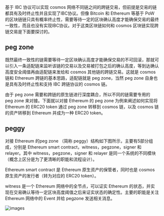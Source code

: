 基于 IBC 协议可以实现 cosmos 网络不同链之间的跨链交易，但前提是交易的链都具有及时终止性并且实现了IBC协议。但像 Bitcoin 和 Ethereum 等基于 PoW 的区块链链只具有概率终止性，需要等待一定的区块确认高度才能确保交易的最终一致性，而且也没有实现IBC协议。对于这类区块链如何和 cosmos 区块链实现跨链交易是下面要探讨的。

## peg zone 

既然最终一致性的链需要等待一定区块确认高度才能确保交易的不可回滚，那就可以引入一条适配链来监听该链的交易以及交易被打包之后的确认高度，等到达确认高度安全阈值再由适配链来发给和 cosmos 其他链的跨链交易。这就是 cosmos 链和 Ethereum 跨链的基本思路，适配链就是 peg zone，当然 peg zone 自身也是具有及时终止性和支持 IBC 跨链协议的 cosmos 链。

由于 peg zone 需要和跨链的原生链进行深度耦合，所以不同的链需要专用的 peg zone 来对接。下面就以对接 Ethereum 的 peg zone 为例来阐述如何实现将 Ethereum 的 ERC20 token 通过 peg zone 转移到 cosmos 链，以及 cosmos 链的资产转移到 Ethereum 并成为一种 ERC20 token。

## peggy

对接 Ethereum 的peg zone （简称 peggy）结构如下图所示，主要有5部分组成，分别是 Ethereum smart contract，witness，pegzone，signer 和 relayer。其中 witness，pegzone，signer 和 relayer 是同一个系统的不同模块（概念上区分是为了更清晰的职能和流程设计）。

Ethereum smart contract 是 Ethereum 原生资产的保管者，同时也是 cosmos 原生资产的发行者（转为对应的 ERC20 token）。

witness 是一个 Ethereum 网络中的全节点，可以证实 Ethereum 的状态，并实现在交易确认等待一定区块高度阈值之后来证实状态的确定性。主要的职能是关注 Ethereum 网络中的 Event 并给 pegzone 发送相关消息。

![images](https://github.com/nil-zhang/cosmos-dev-notes/blob/master/cosmos-peg-zone.png)

